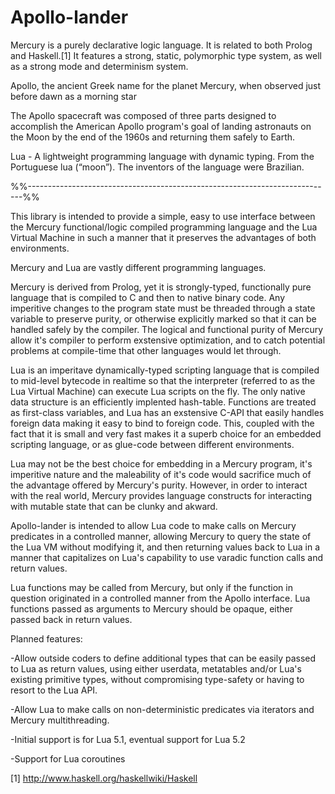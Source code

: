 Apollo-lander
=============

Mercury is a purely declarative logic language. It is related to both Prolog and
Haskell.[1] It features a strong, static, polymorphic type system, as well as a
strong mode and determinism system.

Apollo, the ancient Greek name for the planet Mercury, when observed just before
dawn as a morning star

The Apollo spacecraft was composed of three parts designed to accomplish the 
American Apollo program's goal of landing astronauts on the Moon by the end of 
the 1960s and returning them safely to Earth.

Lua - A lightweight programming language with dynamic typing.
From the Portuguese lua (“moon”). The inventors of the language were Brazilian.

%%----------------------------------------------------------------------------%%

This library is intended to provide a simple, easy to use interface between the
Mercury functional/logic compiled programming language and the Lua Virtual 
Machine in such a manner that it preserves the advantages of both environments.

Mercury and Lua are vastly different programming languages.  

Mercury is derived from Prolog, yet it is strongly-typed, functionally pure 
language that is compiled to C and then to native binary code. Any imperitive 
changes to the program state must be threaded through a state variable to 
preserve purity, or otherwise explicitly marked so that it can be handled safely
by the compiler.  The logical and functional purity of Mercury allow it's
compiler to perform exstensive optimization, and to catch potential problems at
compile-time that other languages would let through.

Lua is an imperitave dynamically-typed scripting language that is compiled to 
mid-level bytecode in realtime so that the interpreter (referred to as the Lua 
Virtual Machine) can execute Lua scripts on the fly.  The only native data 
structure is an efficiently implented hash-table.  Functions are treated as 
first-class variables, and Lua has an exstensive C-API that easily handles 
foreign data making it easy to bind to foreign code. This, coupled with the fact
that it is small and very fast makes it a superb choice for an embedded 
scripting language, or as glue-code between different environments.

Lua may not be the best choice for embedding in a Mercury program, it's
imperitive nature and the maleability of it's code would sacrifice much of the
advantage offered by Mercury's purity.  However, in order to interact with the
real world, Mercury provides language constructs for interacting with mutable
state that can be clunky and akward.

Apollo-lander is intended to allow Lua code to make calls on Mercury predicates
in a controlled manner, allowing Mercury to query the state of the Lua VM
without modifying it, and then returning values back to Lua in a manner that
capitalizes on Lua's capability to use varadic function calls and return values.

Lua functions may be called from Mercury, but only if the function in question
originated in a controlled manner from the Apollo interface.  Lua functions
passed as arguments to Mercury should be opaque, either passed back in return
values.

Planned features:

-Allow outside coders to define additional types that can be easily
	passed to Lua as return values, using either userdata,
	metatables and/or Lua's existing primitive types, without
	compromising type-safety or having to resort to the Lua API.

-Allow Lua to make calls on non-deterministic predicates via iterators
	and Mercury multithreading.

-Initial support is for Lua 5.1, eventual support for Lua 5.2

-Support for Lua coroutines

[1] http://www.haskell.org/haskellwiki/Haskell
